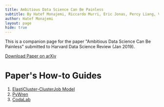 ```yaml
---
title: Ambitious Data Science Can Be Painless
subtitle: By Hatef Monajemi, Riccardo Murri, Eric Jonas, Percy Liang, Victoria Stodden and David Donoho
author: Hatef Monajemi
layout: page
hide: true
---
```


This is a companion page for the paper "Ambitious Data Science Can Be Painless" submitted to Harvard Data Science Review (Jan 2019).

[Download Paper on arXiv](https://arxiv.org/abs/1901.08705)   

# Paper's How-to Guides 
1. [ElastiCluster-ClusterJob Model](./elasticluster-clusterjob-model)
2. [PyWren](http://pywren.io)
3. [CodaLab](https://worksheets.codalab.org)
